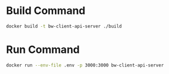 # Build Command
```sh
docker build -t bw-client-api-server ./build
```

# Run Command
```sh
docker run --env-file .env -p 3000:3000 bw-client-api-server
```
